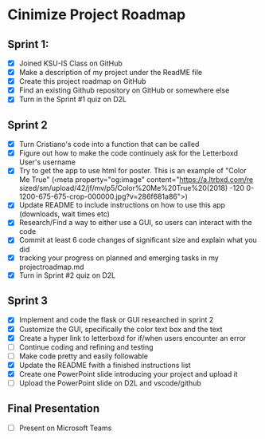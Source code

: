 # Cinimize Project Roadmap

## Sprint 1:
- [x] Joined KSU-IS Class on GitHub
- [x] Make a description of my project under the ReadME file
- [x] Create this project roadmap on GitHub
- [x] Find an existing Github repository on GitHub or somewhere else
- [x] Turn in the Sprint #1 quiz on D2L

## Sprint 2
- [x] Turn Cristiano's code into a function that can be called
- [x] Figure out how to make the code continuely ask for the Letterboxd User's username
- [x] Try to get the app to use html for poster. This is an example of "Color Me True"  (‹meta property="og:image" content="https://a.ltrbxd.com/re
sized/sm/upload/42/jf/mv/p5/Color%20Me%20True%20(2018) -120
0-1200-675-675-crop-000000.jpg?v=286f681a86">)
- [x] Update README to include instructions on how to use this app (downloads, wait times etc)
- [x] Research/Find a way to either use a GUI, so users can interact with the code
- [x] Commit at least 6 code changes of significant size and explain what you did
- [x] tracking your progress on planned and emerging tasks in my projectroadmap.md
- [x] Turn in Sprint #2 quiz on D2L
  
## Sprint 3
- [x] Implement and code the flask or GUI researched in sprint 2
- [x] Customize the GUI, specifically the color text box and the text
- [x] Create a hyper link to letterboxd for if/when users encounter an error
- [ ] Continue coding and refining and testing
- [ ] Make code pretty and easily followable
- [x] Update the README fwith a finished instructions list
- [x] Create one PowerPoint slide introducing your project and upload it
- [ ] Upload the PowerPoint slide on D2L and vscode/github
  
## Final Presentation
- [ ] Present on Microsoft Teams
